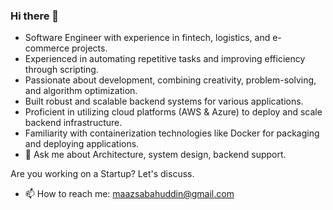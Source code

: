 ### Hi there 👋

- Software Engineer with experience in fintech, logistics, and e-commerce projects.
- Experienced in automating repetitive tasks and improving efficiency through scripting.
- Passionate about development, combining creativity, problem-solving, and algorithm optimization.
- Built robust and scalable backend systems for various applications.
- Proficient in utilizing cloud platforms (AWS & Azure) to deploy and scale backend infrastructure.
- Familiarity with containerization technologies like Docker for packaging and deploying applications.
- 💬 Ask me about Architecture, system design, backend support.

Are you working on a Startup? Let's discuss.

- 📫 How to reach me: maazsabahuddin@gmail.com

